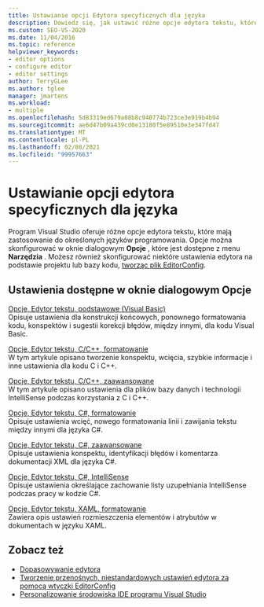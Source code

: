 ```yaml
---
title: Ustawianie opcji Edytora specyficznych dla języka
description: Dowiedz się, jak ustawić różne opcje edytora tekstu, które mają zastosowanie do określonych języków programowania.
ms.custom: SEO-VS-2020
ms.date: 11/04/2016
ms.topic: reference
helpviewer_keywords:
- editor options
- configure editor
- editor settings
author: TerryGLee
ms.author: tglee
manager: jmartens
ms.workload:
- multiple
ms.openlocfilehash: 5d83319ed679a08b8c940774b723ce3e919b4b94
ms.sourcegitcommit: ae6d47b09a439cd0e13180f5e89510e3e347fd47
ms.translationtype: MT
ms.contentlocale: pl-PL
ms.lasthandoff: 02/08/2021
ms.locfileid: "99957663"
---
```

# <a name="set-language-specific-editor-options"></a>Ustawianie opcji edytora specyficznych dla języka

Program Visual Studio oferuje różne opcje edytora tekstu, które mają zastosowanie do określonych języków programowania. Opcje można skonfigurować w oknie dialogowym **Opcje** , które jest dostępne z menu **Narzędzia** . Możesz również skonfigurować niektóre ustawienia edytora na podstawie projektu lub bazy kodu, [tworząc plik EditorConfig](../../ide/create-portable-custom-editor-options.md).

## <a name="settings-available-in-the-options-dialog-box"></a>Ustawienia dostępne w oknie dialogowym Opcje

[Opcje, Edytor tekstu, podstawowe (Visual Basic)](../../ide/reference/options-text-editor-basic-visual-basic.md)\
Opisuje ustawienia dla konstrukcji końcowych, ponownego formatowania kodu, konspektów i sugestii korekcji błędów, między innymi, dla kodu Visual Basic.

[Opcje, Edytor tekstu, C/C++, formatowanie](../../ide/reference/options-text-editor-c-cpp-formatting.md)\
W tym artykule opisano tworzenie konspektu, wcięcia, szybkie informacje i inne ustawienia dla kodu C i C++.

[Opcje, Edytor tekstu, C/C++, zaawansowane](../../ide/reference/options-text-editor-c-cpp-advanced.md)\
W tym artykule opisano ustawienia dla plików bazy danych i technologii IntelliSense podczas korzystania z C i C++.

[Opcje, Edytor tekstu, C#, formatowanie](../../ide/reference/options-text-editor-csharp-formatting.md)\
Opisuje ustawienia wcięć, nowego formatowania linii i zawijania tekstu między innymi dla języka C#.

[Opcje, Edytor tekstu, C#, zaawansowane](../../ide/reference/options-text-editor-csharp-advanced.md)\
Opisuje ustawienia konspektu, identyfikacji błędów i komentarza dokumentacji XML dla języka C#.

[Opcje, Edytor tekstu, C#, IntelliSense](../../ide/reference/options-text-editor-csharp-intellisense.md)\
Opisuje ustawienia określające zachowanie listy uzupełniania IntelliSense podczas pracy w kodzie C#.

[Opcje, Edytor tekstu, XAML, formatowanie](../../ide/reference/options-text-editor-xaml-formatting.md)\
Zawiera opis ustawień rozmieszczenia elementów i atrybutów w dokumentach w języku XAML.

## <a name="see-also"></a>Zobacz też

- [Dopasowywanie edytora](../how-to-change-text-case-in-the-editor.md)
- [Tworzenie przenośnych, niestandardowych ustawień edytora za pomocą wtyczki EditorConfig](../../ide/create-portable-custom-editor-options.md)
- [Personalizowanie środowiska IDE programu Visual Studio](../../ide/personalizing-the-visual-studio-ide.md)
